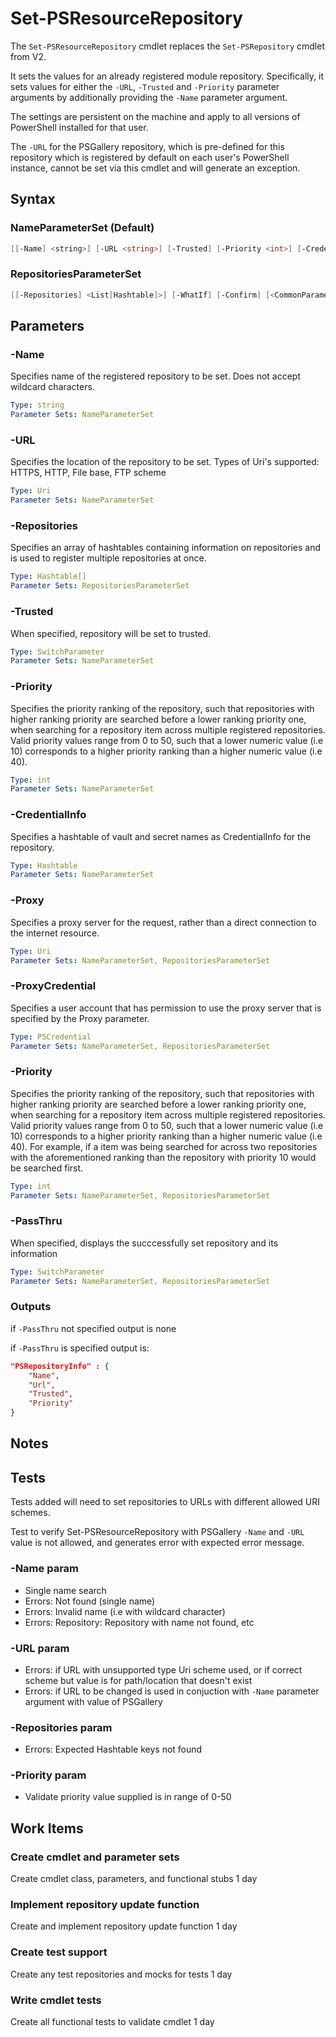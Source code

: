 # Set-PSResourceRepository

The `Set-PSResourceRepository` cmdlet replaces the `Set-PSRepository` cmdlet from V2.

It sets the values for an already registered module repository. Specifically, it sets values for
either the `-URL`, `-Trusted` and `-Priority` parameter arguments by additionally providing the `-Name` parameter argument.

The settings are persistent on the machine and apply to all versions of PowerShell installed for that user.

The `-URL` for the PSGallery repository, which is pre-defined for this repository which is registered by default on each user's PowerShell instance, cannot be set via this cmdlet and will generate an exception.

## Syntax

### NameParameterSet (Default)
``` PowerShell
[[-Name] <string>] [-URL <string>] [-Trusted] [-Priority <int>] [-CredentialInfo <Hashtable>] [-WhatIf] [-Confirm] [<CommonParameters>]
```

### RepositoriesParameterSet
``` PowerShell
[[-Repositories] <List[Hashtable]>] [-WhatIf] [-Confirm] [<CommonParameters>]
```

## Parameters

### -Name

Specifies name of the registered repository to be set.
Does not accept wildcard characters.

```yml
Type: string
Parameter Sets: NameParameterSet
```

### -URL

Specifies the location of the repository to be set.
Types of Uri's supported: HTTPS, HTTP, File base, FTP scheme

```yml
Type: Uri
Parameter Sets: NameParameterSet
```

### -Repositories

Specifies an array of hashtables containing information on repositories and is used to register multiple repositories at once.

```yml
Type: Hashtable[]
Parameter Sets: RepositoriesParameterSet
```

### -Trusted

When specified, repository will be set to trusted.

```yml
Type: SwitchParameter
Parameter Sets: NameParameterSet
```

### -Priority

Specifies the priority ranking of the repository, such that repositories with higher ranking priority are searched before a lower ranking priority one, when searching for a repository item across multiple registered repositories. Valid priority values range from 0 to 50, such that a lower numeric value (i.e 10) corresponds to a higher priority ranking than a higher numeric value (i.e 40).

```yml
Type: int
Parameter Sets: NameParameterSet
```

### -CredentialInfo

Specifies a hashtable of vault and secret names as CredentialInfo for the repository.

```yml
Type: Hashtable
Parameter Sets: NameParameterSet
```

### -Proxy

Specifies a proxy server for the request, rather than a direct connection to the internet resource.

```yml
Type: Uri
Parameter Sets: NameParameterSet, RepositoriesParameterSet
```

### -ProxyCredential

Specifies a user account that has permission to use the proxy server that is specified by the Proxy parameter.

```yml
Type: PSCredential
Parameter Sets: NameParameterSet, RepositoriesParameterSet
```

### -Priority

Specifies the priority ranking of the repository, such that repositories with higher ranking priority are searched before a lower ranking priority one, when searching for a repository item across multiple registered repositories.
Valid priority values range from 0 to 50, such that a lower numeric value (i.e 10) corresponds to a higher priority ranking than a higher numeric value (i.e 40).
For example, if a item was being searched for across two repositories with the aforementioned ranking than the repository with priority 10 would be searched first.

```yml
Type: int
Parameter Sets: NameParameterSet, RepositoriesParameterSet
```

### -PassThru

When specified, displays the succcessfully set repository and its information

```yml
Type: SwitchParameter
Parameter Sets: NameParameterSet, RepositoriesParameterSet
```

### Outputs

if `-PassThru` not specified output is none

if `-PassThru` is specified output is:

```json
"PSRepositoryInfo" : {
    "Name",
    "Url",
    "Trusted",
    "Priority"
}
```

## Notes

## Tests

Tests added will need to set repositories to URLs with different allowed URI schemes.

Test to verify Set-PSResourceRepository with PSGallery `-Name` and `-URL` value is not allowed, and generates error with expected error message.

### -Name param

- Single name search
- Errors: Not found (single name)
- Errors: Invalid name (i.e with wildcard character)
- Errors: Repository: Repository with name not found, etc

### -URL param

- Errors: if URL with unsupported type Uri scheme used, or if correct scheme but value is for path/location that doesn't exist
- Errors: if URL to be changed is used in conjuction with `-Name` parameter argument with value of PSGallery

### -Repositories param

- Errors: Expected Hashtable keys not found

### -Priority param

- Validate priority value supplied is in range of 0-50

## Work Items

### Create cmdlet and parameter sets

Create cmdlet class, parameters, and functional stubs
1 day

### Implement repository update function

Create and implement repository update function
1 day

### Create test support

Create any test repositories and mocks for tests
1 day

### Write cmdlet tests

Create all functional tests to validate cmdlet
1 day
